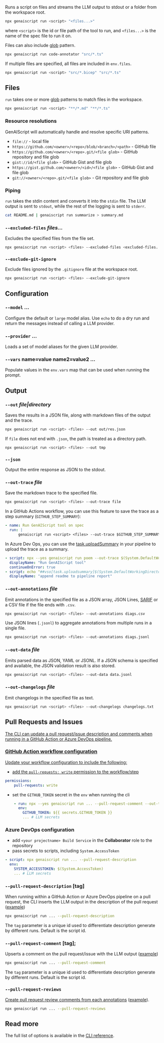 Runs a script on files and streams the LLM output to stdout or a folder from the workspace root.

```bash
npx genaiscript run <script> "<files...>"
```

where `<script>` is the id or file path of the tool to run, and `<files...>` is the name of the spec file to run it on.

Files can also include [glob](<https://en.wikipedia.org/wiki/Glob_(programming)>) pattern.

```sh
npx genaiscript run code-annotator "src/*.ts"
```

If multiple files are specified, all files are included in `env.files`.

```sh
npx genaiscript run <script> "src/*.bicep" "src/*.ts"
```

## Files

`run` takes one or more [glob](<https://en.wikipedia.org/wiki/Glob_(programming)>) patterns to match files in the workspace.

```bash
npx genaiscript run <script> "**/*.md" "**/*.ts"
```

### Resource resolutions

GenAIScript will automatically handle and resolve specific URI patterns.

- `file://` - local file
- `https://github.com/<owner>/<repo>/blob/<branch>/<path>` - GitHub file
- `https://github.com/<owner>/<repo>.git/<file glob>` - GitHub repository and file glob
- `gist://id/<file glob>` - GitHub Gist and file glob
- `https://gist.github.com/<owner>/<id>/<file glob>` - GitHub Gist and file glob
- `git://<owner>/<repo>.git/<file glob>` - Git repository and file glob

### Piping

`run` takes the stdin content and converts it into the `stdin` file.
The LLM output is sent to `stdout`, while the rest of the logging is sent to `stderr`.

```bash
cat README.md | genaiscript run summarize > summary.md
```

### `--excluded-files` _files..._

Excludes the specified files from the file set.

```sh "--excluded-files <excluded-files...>"
npx genaiscript run <script> <files> --excluded-files <excluded-files...>
```

### `--exclude-git-ignore`

Exclude files ignored by the `.gitignore` file at the workspace root.

```sh "--exclude-git-ignore"
npx genaiscript run <script> <files> --exclude-git-ignore
```

## Configuration

### `--model` ...

Configure the default or `large` model alias. Use `echo` to do a dry run and return the messages instead of calling a LLM provider.

### `--provider` ...

Loads a set of model aliases for the given LLM provider.

### `--vars` name=value name2=value2 ...

Populate values in the `env.vars` map that can be used when running the prompt.

## Output

### `--out` _file|directory_

Saves the results in a JSON file, along with markdown files of the output and the trace.

```sh "--out tmp"
npx genaiscript run <script> <files> --out out/res.json
```

If `file` does not end with `.json`, the path is treated as a directory path.

```sh "--out tmp"
npx genaiscript run <script> <files> --out tmp
```

### `--json`

Output the entire response as JSON to the stdout.

### `--out-trace` _file_

Save the markdown trace to the specified file.

```sh wrap
npx genaiscript run <script> <files> --out-trace file
```

In a GitHub Actions workflow, you can use this feature to save the trace as a step summary (`GITHUB_STEP_SUMMARY`):

```yaml title=".github/workflows/genaiscript.yml" wrap
- name: Run GenAIScript tool on spec
  run: |
      genaiscript run <script> <files> --out-trace $GITHUB_STEP_SUMMARY
```

In Azure Dev Ops, you can use the [task.uploadSummary](https://learn.microsoft.com/en-us/azure/devops/pipelines/scripts/logging-commands?view=azure-devops&tabs=bash#uploadsummary-add-some-markdown-content-to-the-build-summary)
in your pipeline to upload the trace as a summary.

```yaml title="genaiscript.pipeline.yml" "##vso[task.uploadsummary]" wrap
- script: npx --yes genaiscript run poem --out-trace $(System.DefaultWorkingDirectory)/trace.md
  displayName: "Run GenAIScript tool"
  continueOnError: true
- script: echo "##vso[task.uploadsummary]$(System.DefaultWorkingDirectory)/trace.md"
  displayName: "append readme to pipeline report"
```

### `--out-annotations` _file_

Emit annotations in the specified file as a JSON array, JSON Lines, [SARIF](https://sarifweb.azurewebsites.net/) or a CSV file if the file ends with `.csv`.

```sh wrap
npx genaiscript run <script> <files> --out-annotations diags.csv
```

Use JSON lines (`.jsonl`) to aggregate annotations from multiple runs in a single file.

```sh wrap
npx genaiscript run <script> <files> --out-annotations diags.jsonl
```

### `--out-data` _file_

Emits parsed data as JSON, YAML or JSONL. If a JSON schema is specified
and available, the JSON validation result is also stored.

```sh
npx genaiscript run <script> <files> --out-data data.jsonl
```

### `--out-changelogs` _file_

Emit changelogs in the specified file as text.

```sh
npx genaiscript run <script> <files> --out-changelogs changelogs.txt
```

## Pull Requests and Issues <a href="" id="pull-requests" />

The CLI can update a pull request/issue description and comments when running in a GitHub Action or Azure DevOps pipeline.

### GitHub Action workflow configuration

Update your workflow configuration to include the following:

- add the `pull-requests: write` permission to the workflow/step

```yaml
permissions:
    pull-requests: write
```

- set the `GITHUB_TOKEN` secret in the `env` when running the cli

```yaml
    - run: npx --yes genaiscript run ... --pull-request-comment --out-trace $GITHUB_STEP_SUMMARY
      env:
        GITHUB_TOKEN: ${{ secrets.GITHUB_TOKEN }}
        ... # LLM secrets
```

### Azure DevOps configuration

- add `<your projectname> Build Service` in the **Collaborator** role to the repository
- pass secrets to scripts, including `System.AccessToken`

```yaml
- script: npx genaiscript run ... --pull-request-description
  env:
    SYSTEM_ACCESSTOKEN: $(System.AccessToken)
    ... # LLM secrets
```

### `--pull-request-description` \[tag\]

When running within a GitHub Action or Azure DevOps pipeline on a pull request,
the CLI inserts the LLM output in the description of the pull request ([example](https://github.com/microsoft/genaiscript/pull/564))

```sh
npx genaiscript run ... --pull-request-description
```

The `tag` parameter is a unique id used to differentiate description generate by different runs. Default is the script id.

### `--pull-request-comment` \[tag\];

Upserts a comment on the pull request/issue with the LLM output ([example](https://github.com/microsoft/genaiscript/pull/564#issuecomment-2200474305))

```sh
npx genaiscript run ... --pull-request-comment
```

The `tag` parameter is a unique id used to differentiate description generate by different runs. Default is the script id.

### `--pull-request-reviews` <a href="" id="pull-request-reviews" />

Create pull request review comments from each [annotations](/genaiscript/reference/scripts/annotations)
([example](https://github.com/microsoft/genaiscript/pull/564#pullrequestreview-2151692644)).

```sh
npx genaiscript run ... --pull-request-reviews
```

## Read more

The full list of options is available in the [CLI reference](/genaiscript/reference/cli/commands#run).